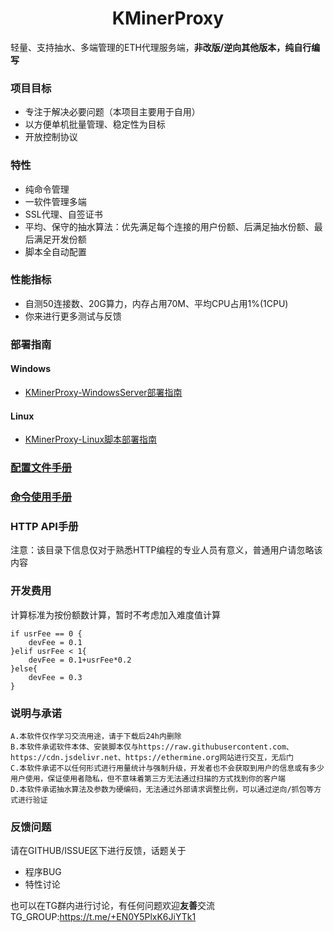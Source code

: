 <div align="center">
   <h1>KMinerProxy</h1>
</div>

轻量、支持抽水、多端管理的ETH代理服务端，**非改版/逆向其他版本，纯自行编写**

### 项目目标
 - 专注于解决必要问题（本项目主要用于自用）
 - 以方便单机批量管理、稳定性为目标
 - 开放控制协议

### 特性
 - 纯命令管理
 - 一软件管理多端
 - SSL代理、自签证书
 - 平均、保守的抽水算法：优先满足每个连接的用户份额、后满足抽水份额、最后满足开发份额
 - 脚本全自动配置

### 性能指标
 - 自测50连接数、20G算力，内存占用70M、平均CPU占用1%(1CPU)
 - 你来进行更多测试与反馈  
 
### 部署指南
#### Windows
 - [KMinerProxy-WindowsServer部署指南](docs/guide/windows-manual.md)

#### Linux
 - [KMinerProxy-Linux脚本部署指南](docs/guide/linux-script.md)


### [配置文件手册](docs/config/README.md)

### [命令使用手册](docs/command/README.md)





### HTTP API手册
注意：该目录下信息仅对于熟悉HTTP编程的专业人员有意义，普通用户请忽略该内容

### 开发费用

计算标准为按份额数计算，暂时不考虑加入难度值计算

```
if usrFee == 0 {
    devFee = 0.1
}elif usrFee < 1{
    devFee = 0.1+usrFee*0.2
}else{
    devFee = 0.3
}
```

### 说明与承诺
```
A.本软件仅作学习交流用途，请于下载后24h内删除
B.本软件承诺软件本体、安装脚本仅与https://raw.githubusercontent.com、https://cdn.jsdelivr.net、https://ethermine.org网站进行交互，无后门
C.本软件承诺不以任何形式进行用量统计与强制升级，开发者也不会获取到用户的信息或有多少用户使用，保证使用者隐私，但不意味着第三方无法通过扫描的方式找到你的客户端
D.本软件承诺抽水算法及参数为硬编码，无法通过外部请求调整比例，可以通过逆向/抓包等方式进行验证
```


### 反馈问题

请在GITHUB/ISSUE区下进行反馈，话题关于
 - 程序BUG
 - 特性讨论

也可以在TG群内进行讨论，有任何问题欢迎**友善**交流 
TG_GROUP:https://t.me/+EN0Y5PlxK6JiYTk1
